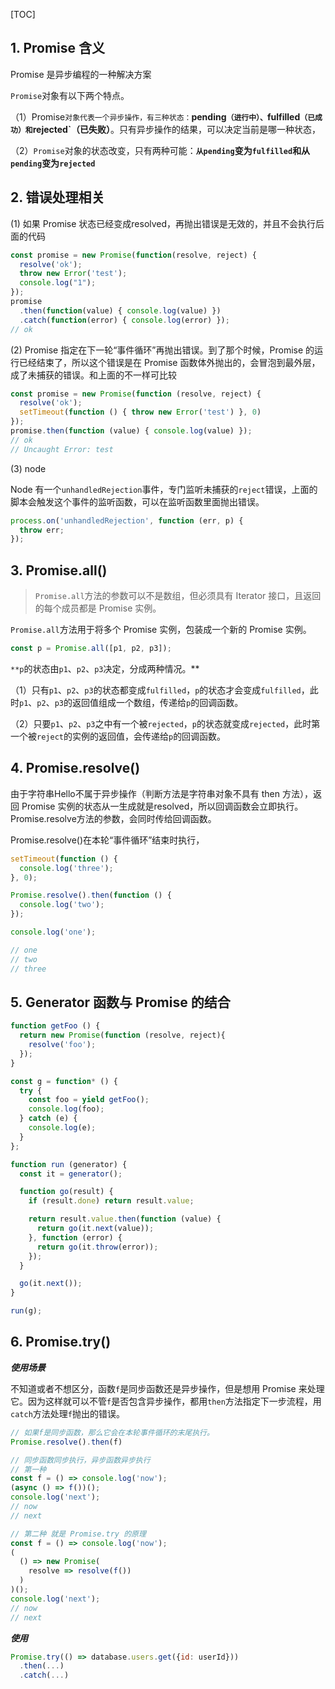 [TOC]
## 1. Promise 含义 ##

Promise 是异步编程的一种解决方案

`Promise`对象有以下两个特点。

（1）Promise`对象代表一个异步操作，有三种状态：`**pending`（进行中）、`fulfilled`（已成功）和`rejected`（已失败）**。只有异步操作的结果，可以决定当前是哪一种状态，

（2）`Promise`对象的状态改变，只有两种可能：**`从pending`变为`fulfilled`和从`pending`变为`rejected`**

## 2. 错误处理相关 ##

(1) 如果 Promise 状态已经变成resolved，再抛出错误是无效的，并且不会执行后面的代码

```js
const promise = new Promise(function(resolve, reject) {
  resolve('ok');
  throw new Error('test');
  console.log("1");
});
promise
  .then(function(value) { console.log(value) })
  .catch(function(error) { console.log(error) });
// ok
```

(2) Promise 指定在下一轮“事件循环”再抛出错误。到了那个时候，Promise 的运行已经结束了，所以这个错误是在 Promise 函数体外抛出的，会冒泡到最外层，成了未捕获的错误。和上面的不一样可比较

```js
const promise = new Promise(function (resolve, reject) {
  resolve('ok');
  setTimeout(function () { throw new Error('test') }, 0)
});
promise.then(function (value) { console.log(value) });
// ok
// Uncaught Error: test
```

(3) node

Node 有一个`unhandledRejection`事件，专门监听未捕获的`reject`错误，上面的脚本会触发这个事件的监听函数，可以在监听函数里面抛出错误。

```javascript
process.on('unhandledRejection', function (err, p) {
  throw err;
});
```

## 3. Promise.all()  ##

> `Promise.all`方法的参数可以不是数组，但必须具有 Iterator 接口，且返回的每个成员都是 Promise 实例。

`Promise.all`方法用于将多个 Promise 实例，包装成一个新的 Promise 实例。

```javascript
const p = Promise.all([p1, p2, p3]);
```

`**p`的状态由`p1`、`p2`、`p3`决定，分成两种情况。**

（1）只有`p1`、`p2`、`p3`的状态都变成`fulfilled`，`p`的状态才会变成`fulfilled`，此时`p1`、`p2`、`p3`的返回值组成一个数组，传递给`p`的回调函数。

（2）只要`p1`、`p2`、`p3`之中有一个被`rejected`，`p`的状态就变成`rejected`，此时第一个被`reject`的实例的返回值，会传递给`p`的回调函数。

## 4. Promise.resolve() ##

由于字符串Hello不属于异步操作（判断方法是字符串对象不具有 then 方法），返回 Promise 实例的状态从一生成就是resolved，所以回调函数会立即执行。Promise.resolve方法的参数，会同时传给回调函数。

Promise.resolve()在本轮“事件循环”结束时执行，

```js
setTimeout(function () {
  console.log('three');
}, 0);

Promise.resolve().then(function () {
  console.log('two');
});

console.log('one');

// one
// two
// three
```
## 5. Generator 函数与 Promise 的结合 ##

```javascript
function getFoo () {
  return new Promise(function (resolve, reject){
    resolve('foo');
  });
}

const g = function* () {
  try {
    const foo = yield getFoo();
    console.log(foo);
  } catch (e) {
    console.log(e);
  }
};

function run (generator) {
  const it = generator();

  function go(result) {
    if (result.done) return result.value;

    return result.value.then(function (value) {
      return go(it.next(value));
    }, function (error) {
      return go(it.throw(error));
    });
  }

  go(it.next());
}

run(g);
```

## 6. Promise.try() ##

***使用场景***

不知道或者不想区分，函数`f`是同步函数还是异步操作，但是想用 Promise 来处理它。因为这样就可以不管`f`是否包含异步操作，都用`then`方法指定下一步流程，用`catch`方法处理`f`抛出的错误。

```js
// 如果f是同步函数，那么它会在本轮事件循环的末尾执行。
Promise.resolve().then(f)

// 同步函数同步执行，异步函数异步执行
// 第一种
const f = () => console.log('now');
(async () => f())();
console.log('next');
// now
// next

// 第二种 就是 Promise.try 的原理
const f = () => console.log('now');
(
  () => new Promise(
    resolve => resolve(f())
  )
)();
console.log('next');
// now
// next

```

***使用***

```javascript
Promise.try(() => database.users.get({id: userId}))
  .then(...)
  .catch(...)
```


